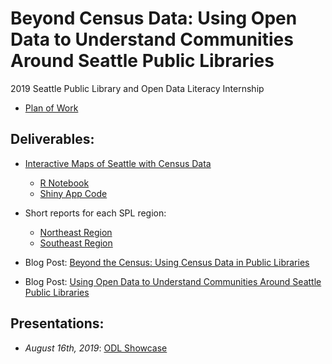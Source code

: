 # Beyond Census Data: Using Open Data to Understand Communities Around Seattle Public Libraries
2019 Seattle Public Library and Open Data Literacy Internship

- [Plan of Work](https://github.com/OpenDataLiteracy/SPL-KO/blob/master/PlanofWork.md)

## Deliverables:
- [Interactive Maps of Seattle with Census Data](https://kostler.shinyapps.io/SPL-Seattle-Census-Data/)
  - [R Notebook](https://github.com/OpenDataLiteracy/SPL-KO/blob/master/code/mapping_census.Rmd)
  - [Shiny App Code](https://github.com/OpenDataLiteracy/SPL-KO/tree/master/code/shiny-app)
- Short reports for each SPL region:
  - [Northeast Region](https://github.com/OpenDataLiteracy/SPL-KO/blob/master/reports/report_ne.pdf)
  - [Southeast Region](https://github.com/OpenDataLiteracy/SPL-KO/blob/master/reports/report_se.pdf)

- Blog Post: [Beyond the Census: Using Census Data in Public Libraries](https://medium.com/open-data-literacy/beyond-the-census-using-census-data-in-public-libraries-333e2643fd21)

- Blog Post: [Using Open Data to Understand Communities Around Seattle Public Libraries](https://medium.com/open-data-literacy/using-open-data-to-understand-communities-around-seattle-public-libraries-fa3f9a96f3be)

## Presentations:
- *August 16th, 2019*: [ODL Showcase](https://github.com/OpenDataLiteracy/SPL-KO/blob/master/presentations/ODL_showcasepres.pdf)
